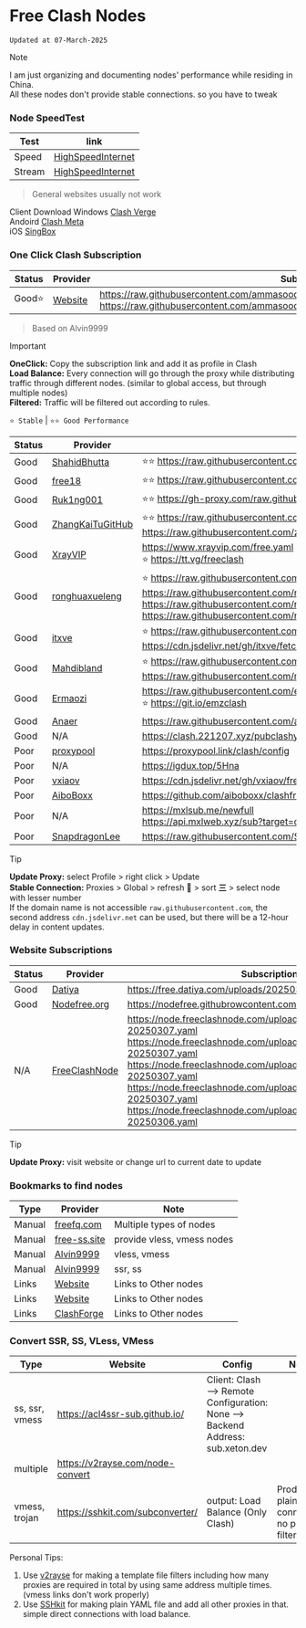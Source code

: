 # Free Clash Nodes
`Updated at 07-March-2025`

> [!NOTE]
> I am just organizing and documenting nodes' performance while residing in China. <br/>
> All these nodes don't provide stable connections. so you have to tweak

### Node SpeedTest 
| Test   | link |
| ------ | ---- |
| Speed  | [HighSpeedInternet](https://www.highspeedinternet.com/tools/speed-test) |
| Stream | [HighSpeedInternet](https://www.highspeedinternet.com/tools/speed-test/streaming) |
> General websites usually not work <br/>

Client Download
Windows [Clash Verge](https://github.com/clash-verge-rev/clash-verge-rev/releases) <br/>
Andoird [Clash Meta](https://clashmetaforandroid.com/) <br/>
iOS [SingBox](https://getsingbox.com/)

### One Click Clash Subscription
| Status | Provider | Subscription 1 |
| ------ | -------  | -------------- |
| Good⭐ | [Website](https://github.com/ammasood12/nodes/) | https://raw.githubusercontent.com/ammasood12/nodes/refs/heads/main/clash/Load_Balance.yaml <br/> https://raw.githubusercontent.com/ammasood12/nodes/refs/heads/main/clash/Alvin9999.yaml | 
> Based on Alvin9999 <br/>

> [!IMPORTANT]
> **OneClick:** Copy the subscription link and add it as profile in Clash <br/>
> **Load Balance:** Every connection will go through the proxy while distributing traffic through different nodes. (similar to global access, but through multiple nodes)  <br/>
> **Filtered:** Traffic will be filtered out according to rules.

`⭐ Stable` |  `⭐⭐ Good Performance`

| Status | Provider | Subscriptions  |
| ------ | -------  | -------------- |
| Good | [ShahidBhutta](https://github.com/shahidbhutta/Clash/blob/main/myProxyList) | ⭐⭐ https://raw.githubusercontent.com/shahidbhutta/Clash/refs/heads/main/myProxyList |
| Good | [free18](https://github.com/free18/v2ray) | ⭐⭐ https://raw.githubusercontent.com/free18/v2ray/refs/heads/main/c.yaml |
| Good | [Ruk1ng001](https://github.com/Ruk1ng001/freeSub) | ⭐⭐ https://gh-proxy.com/raw.githubusercontent.com/Ruk1ng001/freeSub/main/clash.yaml
| Good | [ZhangKaiTuGitHub](https://github.com/zhangkaiitugithub/passcro) | ⭐⭐ https://raw.githubusercontent.com/zhangkaiitugithub/passcro/main/speednodes.yaml <br/> https://raw.githubusercontent.com/zhangkaiitugithub/passcro/main/meta.yaml |
| Good | [XrayVIP]( https://github.com/xrayfree/free-ssr-ss-v2ray-vpn-clash) | https://www.xrayvip.com/free.yaml <br/> ⭐ https://tt.vg/freeclash  |
| Good | [ronghuaxueleng](https://github.com/ronghuaxueleng/get_v2/tree/main/pub) | ⭐ https://raw.githubusercontent.com/ronghuaxueleng/get_v2/refs/heads/main/pub/combine.yaml <br/> https://raw.githubusercontent.com/ronghuaxueleng/get_v2/refs/heads/main/pub/cfmem.yaml <br/> https://raw.githubusercontent.com/ronghuaxueleng/get_v2/refs/heads/main/pub/NoMoreWalls.yaml <br/> https://raw.githubusercontent.com/ronghuaxueleng/get_v2/refs/heads/main/pub/pawdroid.yaml |
| Good | [itxve](https://github.com/itxve/fetch-clash-node/tree/main/node) | ⭐ https://raw.githubusercontent.com/itxve/fetch-clash-node/refs/heads/main/node/merge.yaml <br/> https://cdn.jsdelivr.net/gh/itxve/fetch-clash-node/node/merge.yaml |
| Good | [Mahdibland](https://github.com/mahdibland/V2RayAggregator) | ⭐ https://raw.githubusercontent.com/mahdibland/ShadowsocksAggregator/master/Eternity.yml <br/> https://raw.githubusercontent.com/mahdibland/ShadowsocksAggregator/master/EternityAir.yml |
| Good | [Ermaozi](https://github.com/ermaozi/get_subscribe) | https://raw.githubusercontent.com/ermaozi/get_subscribe/main/subscribe/clash.yml <br/> ⭐ https://git.io/emzclash |
| Good | [Anaer](https://github.com/anaer/Sub) | https://raw.githubusercontent.com/anaer/Sub/main/clash.yaml |
| Good | N/A | https://clash.221207.xyz/pubclashyaml  |
| Poor | [proxypool](https://proxypool.link/) | https://proxypool.link/clash/config |
| Poor | N/A | https://igdux.top/5Hna |
| Poor | [vxiaov](https://github.com/vxiaov/free_proxies) | https://cdn.jsdelivr.net/gh/vxiaov/free_proxies@main/clash/clash.provider.yaml |
| Poor | [AiboBoxx](https://github.com/aiboboxx/clashfree) | https://github.com/aiboboxx/clashfree/blob/main/clash.yml |
| Poor | N/A | https://mxlsub.me/newfull <br/> https://api.mxlweb.xyz/sub?target=clash&url=https://mxlsub.me/free&insert=false |
| Poor | [SnapdragonLee](https://github.com/SnapdragonLee/SystemProxy) | https://raw.githubusercontent.com/SnapdragonLee/SystemProxy/master/dist/clash_config.yaml |

> [!TIP]
> **Update Proxy:** select Profile > right click > Update <br/>
> **Stable Connection:** Proxies > Global > refresh 🛜 > sort **三** > select node with lesser number  <br/>
> If the domain name is not accessible `raw.githubusercontent.com`, the second address `cdn.jsdelivr.net` can be used, but there will be a 12-hour delay in content updates.

### Website Subscriptions
| Status | Provider | Subscription |
| ------ | -------  | ------------ |
| Good   | [Datiya](https://free.datiya.com/) | https://free.datiya.com/uploads/20250302-clash.yaml |
| Good   | [Nodefree.org](https://nodefree.org/) | https://nodefree.githubrowcontent.com/2025/02/20250227.yaml |
|N/A     | [FreeClashNode](https://www.freeclashnode.com/free-node/) | https://node.freeclashnode.com/uploads/2025/03/0-20250307.yaml <br/> https://node.freeclashnode.com/uploads/2025/03/1-20250307.yaml <br/> https://node.freeclashnode.com/uploads/2025/03/2-20250307.yaml <br/> https://node.freeclashnode.com/uploads/2025/03/3-20250307.yaml <br/> https://node.freeclashnode.com/uploads/2025/03/4-20250306.yaml | |

> [!TIP]
> **Update Proxy:** visit website or change url to current date to update <br/>

### Bookmarks to find nodes
| Type      | Provider | Note |
| --------- | ------- | ---- |
| Manual    | [freefq.com](https://freefq.com/) | Multiple types of nodes |
| Manual    | [free-ss.site](https://free-ss.site/) | provide vless, vmess nodes |
| Manual    | [Alvin9999](https://github.com/Alvin9999/new-pac/wiki/v2ray%E5%85%8D%E8%B4%B9%E8%B4%A6%E5%8F%B7) | vless, vmess | 
| Manual    | [Alvin9999](https://github.com/Alvin9999/new-pac/wiki/ss%E5%85%8D%E8%B4%B9%E8%B4%A6%E5%8F%B7) | ssr, ss |
| Links     | [Website](https://github.com/mermeroo/V2RAY-CLASH-BASE64-Subscription.Links/blob/main/SUB%20LINKS) | Links to Other nodes |
| Links     | [Website](https://github.com/VPN-Subcription-Links/ClashX-V2Ray-TopFreeProxy) | Links to Other nodes |
| Links      | [ClashForge](https://github.com/tony0392/ClashForge) | Links to Other nodes |

### Convert SSR, SS, VLess, VMess
| Type      | Website        | Config | Notes |
| --------- | -------------- | ------ | ----- |
|ss, ssr, vmess | https://acl4ssr-sub.github.io/ |  Client: Clash --> Remote Configuration: None --> Backend Address: sub.xeton.dev
|multiple | https://v2rayse.com/node-convert |
|vmess, trojan | https://sshkit.com/subconverter/ | output: Load Balance (Only Clash) | Produce plain connection, no proxy filtering |

Personal Tips: 
1. Use [v2rayse](https://v2rayse.com/node-convert) for making a template file filters including how many proxies are required in total by using same address multiple times. (vmess links don't work properly)
2. Use [SSHkit](https://sshkit.com/subconverter/) for making plain YAML file and add all other proxies in that. simple direct connections with load balance.





